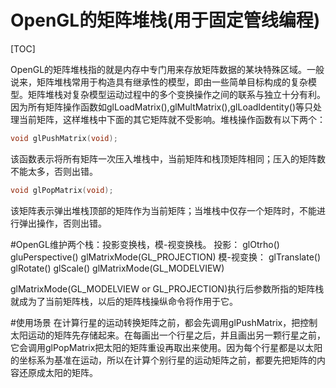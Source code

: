 OpenGL的矩阵堆栈(用于固定管线编程)
===============
[TOC]

OpenGL的矩阵堆栈指的就是内存中专门用来存放矩阵数据的某块特殊区域。一般说来，矩阵堆栈常用于构造具有继承性的模型，即由一些简单目标构成的复杂模型。矩阵堆栈对复杂模型运动过程中的多个变换操作之间的联系与独立十分有利。因为所有矩阵操作函数如glLoadMatrix(),glMultMatrix(),glLoadIdentity()等只处理当前矩阵，这样堆栈中下面的其它矩阵就不受影响。堆栈操作函数有以下两个：

```c
void glPushMatrix(void);
```

该函数表示将所有矩阵一次压入堆栈中，当前矩阵和栈顶矩阵相同；压入的矩阵数不能太多，否则出错。

```c
void glPopMatrix(void);
```

该矩阵表示弹出堆栈顶部的矩阵作为当前矩阵；当堆栈中仅存一个矩阵时，不能进行弹出操作，否则出错。

#OpenGL维护两个栈：投影变换栈，模-视变换栈。
投影： glOtrho() gluPerspective() glMatrixMode(GL_PROJECTION)
模-视变换： glTranslate() glRotate() glScale() glMatrixMode(GL_MODELVIEW)

glMatrixMode(GL_MODELVIEW or GL_PROJECTION)执行后参数所指的矩阵栈就成为了当前矩阵栈，以后的矩阵栈操纵命令将作用于它。

#使用场景
在计算行星的运动转换矩阵之前，都会先调用glPushMatrix，把控制太阳运动的矩阵先存储起来。在每画出一个行星之后，并且画出另一颗行星之前，它会调用glPopMatrix把太阳的矩阵重设再取出来使用。因为每个行星都是以太阳的坐标系为基准在运动，所以在计算个别行星的运动矩阵之前，都要先把矩阵的内容还原成太阳的矩阵。

